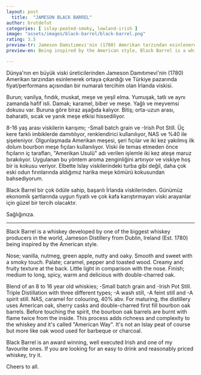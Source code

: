```yaml
---
layout: post
  title:  "JAMESON BLACK BARREL"
author: brutdefut
categories: [ islay-peated-smoky, lowland-irish ]
image: "assets/images/black-barrel/black-barrel.png"
rating: 3.5
preview-tr: Jameson Damıtımevi'nin (1780) Amerikan tarzından esinlenerek ortaya çıkardığı, bir çok ödüle sahip f/p canavarı viskisi.
preview-en: Being inspired by the American style, Black Barrel is a whiskey developed by one of the biggest whiskey producers in the world.

---
```


Dünya'nın en büyük viski üreticilerinden Jameson Damıtımevi'nin (1780) Amerikan tarzından esinlenerek ortaya çıkardığı ve Türkiye pazarında fiyat/performans açısından bir numaralı tercihim olan İrlanda viskisi. 

Burun; vanilya, fındık, muskat, meşe ve yeşil elma. Yumuşak, tatlı ve aynı zamanda hafif isli. 
Damak; karamel, biber ve meşe. Yağlı ve meyvemsi dokusu var. Buruna göre biraz aşağıda kalıyor. 
Bitiş; orta-uzun arası, baharatlı, sıcak ve yanık meşe etkisi hissediliyor. 

8-16 yaş arası viskilerin karışımı; -Small batch grain ve -Irish Pot Still. Üç kere farklı imbiklerde damıtılıyor, renklendirici kullanılıyor, NAS ve %40 ile şişeleniyor. Olgunlaşmada Amerikan meşesi, şeri fıçılar ve iki kez yakılmış ilk dolum bourbon meşe fıçıları kullanılıyor. Viski ile temas etmeden önce fıçıların iç tarafları, "Amerikan Usulü" adı verilen işlemle iki kez ateşe maruz bırakılıyor. Uygulanan bu yöntem aroma zenginliğini artırıyor ve viskiye hoş bir is kokusu veriyor. Elbette Islay viskilerindeki turba gibi değil, daha çok eski odun fırınlarında aldığımız harika meşe kömürü kokusundan bahsediyorum. 

Black Barrel bir çok ödüle sahip, başarılı İrlanda viskilerinden. Günümüz ekonomik şartlarında uygun fiyatlı ve çok kafa karıştırmayan viski arayanlar için güzel bir tercih olacaktır. 

Sağlığınıza.    
 
-----------------------------------------------

<p id="english"></p>

Black Barrel is a whiskey developed by one of the biggest whiskey producers in the world, Jameson Distillery from Dublin, Ireland (Est. 1780) being inspired by the American style.

Nose; vanilla, nutmeg, green apple, nutty and oaky. Smooth and sweet with a smoky touch. 
Palate; caramel, pepper and toasted wood. Creamy and fruity texture at the back. Little light in comparison with the nose. 
Finish; medium to long, spicy, warm and delicious with double-charred oak. 

Blend of an 8 to 16 year old whiskies; -Small batch grain and -Irish Pot Still. Triple Distillation with three different types; -A wash still, -A feint still and -A spirit still. NAS, caramel for colouring, 40% abv. For maturing, the distillery uses American oak, sherry casks and double-charred first fill bourbon oak barrels. Before touching the spirit, the bourbon oak barrels are burnt with flame twice from the inside. This process adds richness and complexity to the whiskey and it's called "American Way". It's not an Islay peat of course but more like oak wood used for barbeque or charcoal. 
 
Black Barrel is an award winning, well executed Irish and one of my favourite ones. If you are looking for an easy to drink and reasonably priced whiskey, try it. 

Cheers to all.  
